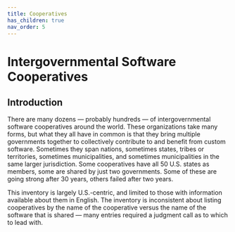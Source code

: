 ```yaml
---
title: Cooperatives
has_children: true
nav_order: 5
---
```


# Intergovernmental Software Cooperatives

## Introduction

There are many dozens — probably hundreds — of intergovernmental software cooperatives around the world. These organizations take many forms, but what they all have in common is that they bring multiple governments together to collectively contribute to and benefit from custom software. Sometimes they span nations, sometimes states, tribes or territories, sometimes municipalities, and sometimes municipalities in the same larger jurisdiction. Some cooperatives have all 50 U.S. states as members, some are shared by just two governments. Some of these are going strong after 30 years, others failed after two years.

This inventory is largely U.S.-centric, and limited to those with information available about them in English. The inventory is inconsistent about listing cooperatives by the name of the cooperative versus the name of the software that is shared — many entries required a judgment call as to which to lead with.

